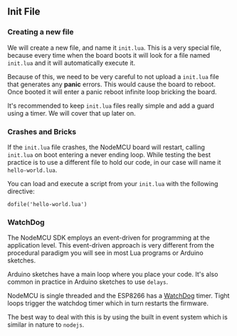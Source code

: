 ## Init File


### Creating a new file

We will create a new file, and name it `init.lua`. This is a very special file, because every time when the board boots it will look for a file named `init.lua` and it will automatically execute it.

Because of this, we need to be very careful to not upload a `init.lua` file that generates any **panic** errors. This would cause the board to reboot. Once booted it will enter a panic reboot infinite loop bricking the board.

It's recommended to keep `init.lua` files really simple and add a guard using a timer. We will cover that up later on.

### Crashes and Bricks

If the `init.lua` file crashes, the NodeMCU board will restart, calling `init.lua` on boot entering a never ending loop. While testing the best practice is to use a different file to hold our code, in our case will name it `hello-world.lua`.

You can load and execute a script from your `init.lua` with the following directive:

```
dofile('hello-world.lua')
```


### WatchDog

The NodeMCU SDK employs an event-driven for programming at the application level. This event-driven approach is very different from the procedural paradigm you will see in most Lua programs or Arduino sketches.

Arduino sketches have a main loop where you place your code. It's also common in practice in Arduino sketches to use `delays`.

NodeMCU is single threaded and the ESP8266 has a [WatchDog][watchdog] timer. Tight loops trigger the watchdog timer which in turn restarts the firmware.

The best way to deal with this is by using the built in event system which is similar in nature to `nodejs`.


[watchdog]: https://en.wikipedia.org/wiki/Watchdog_timer
